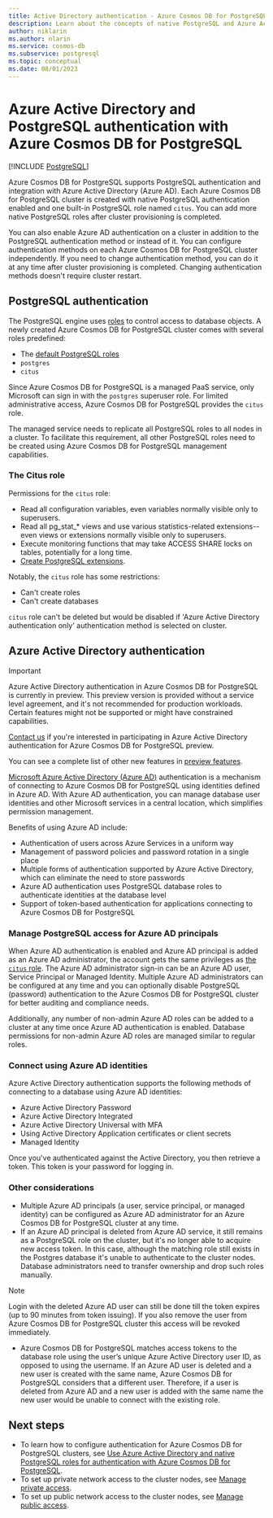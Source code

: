 ```yaml
---
title: Active Directory authentication - Azure Cosmos DB for PostgreSQL
description: Learn about the concepts of native PostgreSQL and Azure Active Directory authentication with Azure Cosmos DB for PostgreSQL
author: niklarin
ms.author: nlarin
ms.service: cosmos-db
ms.subservice: postgresql
ms.topic: conceptual
ms.date: 08/01/2023
---
```


# Azure Active Directory and PostgreSQL authentication with Azure Cosmos DB for PostgreSQL

[!INCLUDE [PostgreSQL](../includes/appliesto-postgresql.md)]

Azure Cosmos DB for PostgreSQL supports PostgreSQL authentication and integration with Azure Active Directory (Azure AD). Each Azure Cosmos DB for PostgreSQL cluster is created with native PostgreSQL authentication enabled and one built-in PostgreSQL role named `citus`. You can add more native PostgreSQL roles after cluster provisioning is completed.

You can also enable Azure AD authentication on a cluster in addition to the PostgreSQL authentication method or instead of it. You can configure authentication methods on each Azure Cosmos DB for PostgreSQL cluster independently. If you need to change authentication method, you can do it at any time after cluster provisioning is completed. Changing authentication methods doesn't require cluster restart.

## PostgreSQL authentication

The PostgreSQL engine uses
[roles](https://www.postgresql.org/docs/current/sql-createrole.html) to control
access to database objects. A newly created Azure Cosmos DB for PostgreSQL cluster
comes with several roles predefined:

* The [default PostgreSQL roles](https://www.postgresql.org/docs/current/default-roles.html)
* `postgres`
* `citus`

Since Azure Cosmos DB for PostgreSQL is a managed PaaS service, only Microsoft can sign in with the
`postgres` superuser role. For limited administrative access, Azure Cosmos DB for PostgreSQL
provides the `citus` role. 

The managed service needs to replicate all PostgreSQL roles to all nodes in a cluster. To facilitate this requirement, all other PostgreSQL roles need to be created using Azure Cosmos DB for PostgreSQL management capabilities.

### The Citus role

Permissions for the `citus` role:

* Read all configuration variables, even variables normally visible only to
  superusers.
* Read all pg\_stat\_\* views and use various statistics-related
  extensions--even views or extensions normally visible only to superusers.
* Execute monitoring functions that may take ACCESS SHARE locks on tables,
  potentially for a long time.
* [Create PostgreSQL extensions](reference-extensions.md).

Notably, the `citus` role has some restrictions:

* Can't create roles
* Can't create databases

`citus` role can't be deleted but would be disabled if 'Azure Active Directory authentication only' authentication method is selected on cluster.

## Azure Active Directory authentication

> [!IMPORTANT]
> Azure Active Directory authentication in Azure Cosmos DB for PostgreSQL is currently in preview.
> This preview version is provided without a service level agreement, and it's not recommended
> for production workloads. Certain features might not be supported or might have constrained 
> capabilities.
>
> [Contact us](mailto:askcosmosdb4postgres@microsoft.com) if you're interested in participating in Azure Active Directory authentication 
> for Azure Cosmos DB for PostgreSQL preview.
>
> You can see a complete list of other new features in [preview features](product-updates.md).

[Microsoft Azure Active Directory (Azure AD)](./../../active-directory/fundamentals/active-directory-whatis.md) authentication is a mechanism of connecting to Azure Cosmos DB  for PostgreSQL using identities defined in Azure AD. With Azure AD authentication, you can manage database user identities and other Microsoft services in a central location, which simplifies permission management.

Benefits of using Azure AD include:

- Authentication of users across Azure Services in a uniform way
- Management of password policies and password rotation in a single place
- Multiple forms of authentication supported by Azure Active Directory, which can eliminate the need to store passwords
- Azure AD authentication uses PostgreSQL database roles to authenticate identities at the database level
- Support of token-based authentication for applications connecting to Azure Cosmos DB for PostgreSQL

### Manage PostgreSQL access for Azure AD principals

When Azure AD authentication is enabled and Azure AD principal is added as an Azure AD administrator, the account gets the same privileges as [the `citus` role](#the-citus-role). The Azure AD administrator sign-in can be an Azure AD user, Service Principal or Managed Identity. Multiple Azure AD administrators can be configured at any time and you can optionally disable PostgreSQL (password) authentication to the Azure Cosmos DB for PostgreSQL cluster for better auditing and compliance needs.

Additionally, any number of non-admin Azure AD roles can be added to a cluster at any time once Azure AD authentication is enabled. Database permissions for non-admin Azure AD roles are managed similar to regular roles.

### Connect using Azure AD identities

Azure Active Directory authentication supports the following methods of connecting to a database using Azure AD identities:

- Azure Active Directory Password
- Azure Active Directory Integrated
- Azure Active Directory Universal with MFA
- Using Active Directory Application certificates or client secrets
- Managed Identity

Once you've authenticated against the Active Directory, you then retrieve a token. This token is your password for logging in.

### Other considerations

- Multiple Azure AD principals (a user, service principal, or managed identity) can be configured as Azure AD administrator for an Azure Cosmos DB for PostgreSQL cluster at any time.
-  If an Azure AD principal is deleted from Azure AD service, it still remains as a PostgreSQL role on the cluster, but it's no longer able to acquire new access token. In this case, although the matching role still exists in the Postgres database it's unable to authenticate to the cluster nodes. Database administrators need to transfer ownership and drop such roles manually.

> [!NOTE]  
> Login with the deleted Azure AD user can still be done till the token expires (up to 90 minutes from token issuing).  If you also remove the user from Azure Cosmos DB for PostgreSQL cluster this access will be revoked immediately.

- Azure Cosmos DB for PostgreSQL matches access tokens to the database role using the user’s unique Azure Active Directory user ID, as opposed to using the username. If an Azure AD user is deleted and a new user is created with the same name, Azure Cosmos DB for PostgreSQL considers that a different user. Therefore, if a user is deleted from Azure AD and a new user is added with the same name the new user would be unable to connect with the existing role.

## Next steps

- To learn how to configure authentication for Azure Cosmos DB for PostgreSQL clusters, see [Use Azure Active Directory and native PostgreSQL roles for authentication with Azure Cosmos DB for PostgreSQL](./how-to-configure-authentication.md).
- To set up private network access to the cluster nodes, see [Manage private access](./howto-private-access.md).
- To set up public network access to the cluster nodes, see [Manage public access](./howto-manage-firewall-using-portal.md). 
